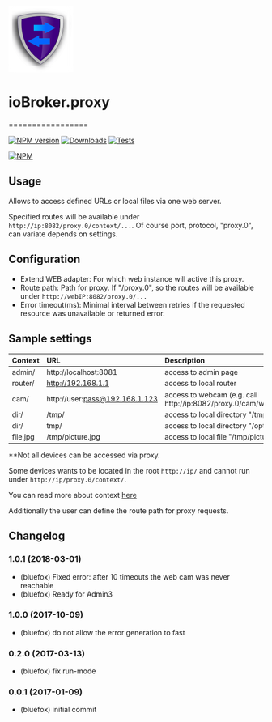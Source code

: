 ![Logo](admin/proxy.png)
# ioBroker.proxy
=================

[![NPM version](http://img.shields.io/npm/v/iobroker.proxy.svg)](https://www.npmjs.com/package/iobroker.proxy)
[![Downloads](https://img.shields.io/npm/dm/iobroker.proxy.svg)](https://www.npmjs.com/package/iobroker.proxy)
[![Tests](https://travis-ci.org/ioBroker/ioBroker.proxy.svg?branch=master)](https://travis-ci.org/ioBroker/ioBroker.proxy)

[![NPM](https://nodei.co/npm/iobroker.proxy.png?downloads=true)](https://nodei.co/npm/iobroker.proxy/)

## Usage
Allows to access defined URLs or local files via one web server.

Specified routes will be available under ```http://ip:8082/proxy.0/context/...```. Of course port, protocol, "proxy.0", can variate depends on settings.

## Configuration
- Extend WEB adapter: For which web instance will active this proxy.
- Route path: Path for proxy. If "/proxy.0", so the routes will be available under ```http://webIP:8082/proxy.0/...```
- Error timeout(ms): Minimal interval between retries if the requested resource was unavailable or returned error.

## Sample settings
| Context        |      URL                                           |      Description                                   |
|----------------|:---------------------------------------------------|:---------------------------------------------------|
| admin/         | http://localhost:8081                              | access to admin page                               |
| router/        | http://192.168.1.1                                 | access to local router                             |
| cam/           | http://user:pass@192.168.1.123                     | access to webcam (e.g. call http://ip:8082/proxy.0/cam/web/snapshot.jpg) |
| dir/           | /tmp/                                              | access to local directory "/tmp/"                  |
| dir/           | tmp/                                               | access to local directory "/opt/iobroker/tmp"      |
| file.jpg       | /tmp/picture.jpg                                   | access to local file "/tmp/picture.jpg"            |

**Not all devices can be accessed via proxy. 

Some devices wants to be located in the root ```http://ip/``` and cannot run under ```http://ip/proxy.0/context/```.

You can read more about context [here](https://www.npmjs.com/package/http-proxy-middleware#context-matching)

Additionally the user can define the route path for proxy requests.

## Changelog
### 1.0.1 (2018-03-01)
* (bluefox) Fixed error: after 10 timeouts the web cam was never reachable
* (bluefox) Ready for Admin3

### 1.0.0 (2017-10-09)
* (bluefox) do not allow the error generation to fast

### 0.2.0 (2017-03-13)
* (bluefox) fix run-mode

### 0.0.1 (2017-01-09)
* (bluefox) initial commit